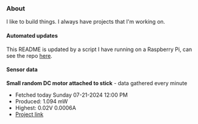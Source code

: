 ### About
I like to build things. I always have projects that I'm working on.

#### Automated updates
This README is updated by a script I have running on a Raspberry Pi, can see the repo [here](https://github.com/jdc-cunningham/raspi-git-repo-updater).

#### Sensor data


**Small random DC motor attached to stick** - data gathered every minute
- Fetched today Sunday 07-21-2024 12:00 PM
- Produced: 1.094 mW
- Highest: 0.02V 0.0006A
- [Project link](https://github.com/jdc-cunningham/turbine-raspi)